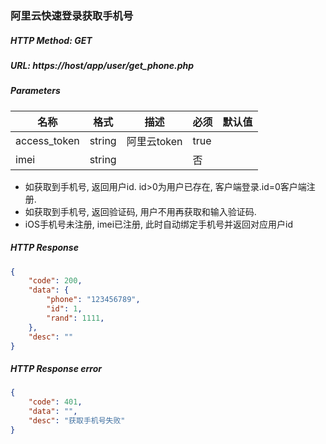 ### 阿里云快速登录获取手机号

##### HTTP Method: GET
##### URL: https://host/app/user/get_phone.php

#####  Parameters
名称|格式|描述|必须|默认值
---|---|---|---|---
access_token|string|阿里云token|true| 
imei|string||否|


* 如获取到手机号, 返回用户id. id>0为用户已存在, 客户端登录.id=0客户端注册.
* 如获取到手机号, 返回验证码, 用户不用再获取和输入验证码.
* iOS手机号未注册, imei已注册, 此时自动绑定手机号并返回对应用户id

##### HTTP Response
```json
{
    "code": 200,
    "data": {
        "phone": "123456789",
        "id": 1,
        "rand": 1111,
    },
    "desc": ""
}
```

##### HTTP Response error
```json
{
    "code": 401,
    "data": "",
    "desc": "获取手机号失败"
}
```


